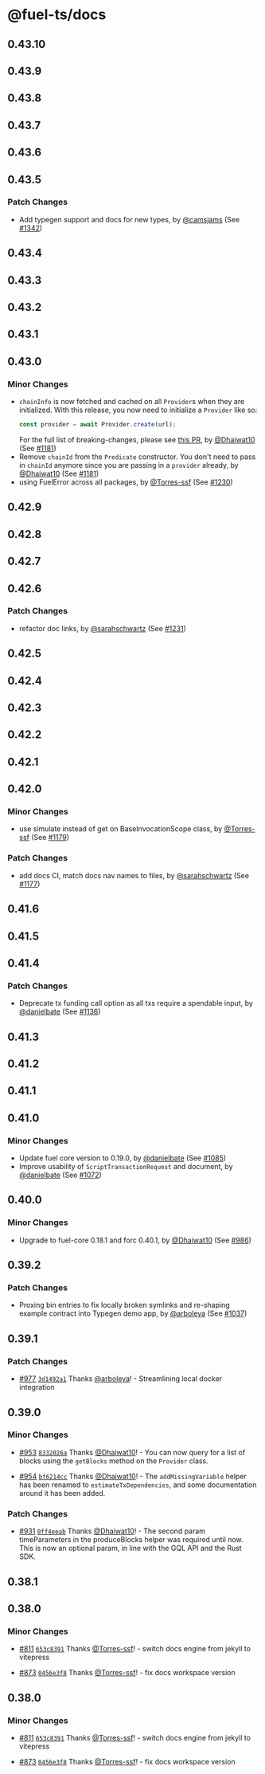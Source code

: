 # @fuel-ts/docs

## 0.43.10

## 0.43.9

## 0.43.8

## 0.43.7

## 0.43.6

## 0.43.5

### Patch Changes

- Add typegen support and docs for new types, by [@camsjams](https://github.com/camsjams) (See [#1342](https://github.com/FuelLabs/fuels-ts/pull/1342))

## 0.43.4

## 0.43.3

## 0.43.2

## 0.43.1

## 0.43.0

### Minor Changes

- `chainInfo` is now fetched and cached on all `Provider`s when they are initialized. With this release, you now need to initialize a `Provider` like so:
  ```ts
  const provider = await Provider.create(url);
  ```
  For the full list of breaking-changes, please see [this PR](https://github.com/FuelLabs/fuels-ts/pull/1181), by [@Dhaiwat10](https://github.com/Dhaiwat10) (See [#1181](https://github.com/FuelLabs/fuels-ts/pull/1181))
- Remove `chainId` from the `Predicate` constructor. You don't need to pass in `chainId` anymore since you are passing in a `provider` already, by [@Dhaiwat10](https://github.com/Dhaiwat10) (See [#1181](https://github.com/FuelLabs/fuels-ts/pull/1181))
- using FuelError across all packages, by [@Torres-ssf](https://github.com/Torres-ssf) (See [#1230](https://github.com/FuelLabs/fuels-ts/pull/1230))

## 0.42.9

## 0.42.8

## 0.42.7

## 0.42.6

### Patch Changes

- refactor doc links, by [@sarahschwartz](https://github.com/sarahschwartz) (See [#1231](https://github.com/FuelLabs/fuels-ts/pull/1231))

## 0.42.5

## 0.42.4

## 0.42.3

## 0.42.2

## 0.42.1

## 0.42.0

### Minor Changes

- use simulate instead of get on BaseInvocationScope class, by [@Torres-ssf](https://github.com/Torres-ssf) (See [#1179](https://github.com/FuelLabs/fuels-ts/pull/1179))

### Patch Changes

- add docs CI, match docs nav names to files, by [@sarahschwartz](https://github.com/sarahschwartz) (See [#1177](https://github.com/FuelLabs/fuels-ts/pull/1177))

## 0.41.6

## 0.41.5

## 0.41.4

### Patch Changes

- Deprecate tx funding call option as all txs require a spendable input, by [@danielbate](https://github.com/danielbate) (See [#1136](https://github.com/FuelLabs/fuels-ts/pull/1136))

## 0.41.3

## 0.41.2

## 0.41.1

## 0.41.0

### Minor Changes

- Update fuel core version to 0.19.0, by [@danielbate](https://github.com/danielbate) (See [#1085](https://github.com/FuelLabs/fuels-ts/pull/1085))
- Improve usability of `ScriptTransactionRequest` and document, by [@danielbate](https://github.com/danielbate) (See [#1072](https://github.com/FuelLabs/fuels-ts/pull/1072))

## 0.40.0

### Minor Changes

- Upgrade to fuel-core 0.18.1 and forc 0.40.1, by [@Dhaiwat10](https://github.com/Dhaiwat10) (See [#986](https://github.com/FuelLabs/fuels-ts/pull/986))

## 0.39.2

### Patch Changes

- Proxing bin entries to fix locally broken symlinks and re-shaping example contract into Typegen demo app, by [@arboleya](https://github.com/arboleya) (See [#1037](https://github.com/FuelLabs/fuels-ts/pull/1037))

## 0.39.1

### Patch Changes

- [#977](https://github.com/FuelLabs/fuels-ts/pull/977) [`3d1492a1`](https://github.com/FuelLabs/fuels-ts/commit/3d1492a13dee9e19aa1844098fa144680810abc2) Thanks [@arboleya](https://github.com/arboleya)! - Streamlining local docker integration

## 0.39.0

### Minor Changes

- [#953](https://github.com/FuelLabs/fuels-ts/pull/953) [`8332026a`](https://github.com/FuelLabs/fuels-ts/commit/8332026aef44dcf17ace31dfb08a3114612a2ae5) Thanks [@Dhaiwat10](https://github.com/Dhaiwat10)! - You can now query for a list of blocks using the `getBlocks` method on the `Provider` class.

- [#954](https://github.com/FuelLabs/fuels-ts/pull/954) [`bf6214cc`](https://github.com/FuelLabs/fuels-ts/commit/bf6214cc2c4be227974e7d64360c01c9875c772c) Thanks [@Dhaiwat10](https://github.com/Dhaiwat10)! - The `addMissingVariable` helper has been renamed to `estimateTxDependencies`, and some documentation around it has been added.

### Patch Changes

- [#931](https://github.com/FuelLabs/fuels-ts/pull/931) [`0ff4eeab`](https://github.com/FuelLabs/fuels-ts/commit/0ff4eeab67b4c6b6b224230193ab742a3103fa1e) Thanks [@Dhaiwat10](https://github.com/Dhaiwat10)! - The second param timeParameters in the produceBlocks helper was required until now. This is now an optional param, in line with the GQL API and the Rust SDK.

## 0.38.1

## 0.38.0

### Minor Changes

- [#811](https://github.com/FuelLabs/fuels-ts/pull/811) [`653c8391`](https://github.com/FuelLabs/fuels-ts/commit/653c8391ece33a8f31598ea137452dd601dc7468) Thanks [@Torres-ssf](https://github.com/Torres-ssf)! - switch docs engine from jekyll to vitepress

- [#873](https://github.com/FuelLabs/fuels-ts/pull/873) [`0456e3f8`](https://github.com/FuelLabs/fuels-ts/commit/0456e3f8e687835d0036b024973603260f45dc81) Thanks [@Torres-ssf](https://github.com/Torres-ssf)! - fix docs workspace version

## 0.38.0

### Minor Changes

- [#811](https://github.com/FuelLabs/fuels-ts/pull/811) [`653c8391`](https://github.com/FuelLabs/fuels-ts/commit/653c8391ece33a8f31598ea137452dd601dc7468) Thanks [@Torres-ssf](https://github.com/Torres-ssf)! - switch docs engine from jekyll to vitepress

- [#873](https://github.com/FuelLabs/fuels-ts/pull/873) [`0456e3f8`](https://github.com/FuelLabs/fuels-ts/commit/0456e3f8e687835d0036b024973603260f45dc81) Thanks [@Torres-ssf](https://github.com/Torres-ssf)! - fix docs workspace version
